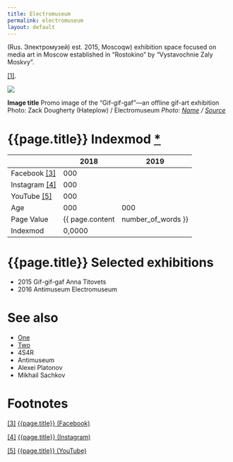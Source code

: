 ```yaml
---
title: Electromuseum
permalink: electromuseum
layout: default
---
```


(Rus. Электромузей) est. 2015, Moscoqw) exhibition space focused on media art in Moscow established in “Rostokino” by “Vystavochnie Zaly Moskvy”.

<span id="a1">[\[1\]](#f1)</span>.

![](/encyclopedia/images/image-name.jpg)

**Image title**
Promo image of the “Gif-gif-gaf”—an offline gif-art exhibition
Photo: Zack Dougherty (Hateplow) / Electromuseum
*Photo: [Name](index) / [Source](index)*

# {{page.title}} Indexmod [*](indexmod)

||2018|2019|
|-|-|-|
|Facebook <span id="a3">[\[3\]](#f3)</span>|000||
|Instagram <span id="a4">[\[4\]](#f4)</span>|000||
|YouTube <span id="a5">[\[5\]](#f5)</span>|000||
|Age|000|000|
|Page Value|{{ page.content | number_of_words }}||
|Indexmod|0,0000||
# {{page.title}} Selected exhibitions

 + 2015  Gif-gif-gaf  Anna Titovets
 + 2016  Antimuseum  Electromuseum

# See also

+ [One](index)
+ [Two](index)
+ 4S4R
+ Antimuseum
+ Alexei Platonov
+ Mikhail Sachkov

# Footnotes

[[3]](#a3) <span id="f3"></span> [{{page.title}} (Facebook)](index)

[[4]](#a4) <span id="f4"></span> [{{page.title}} (Instagram)](index)

[[5]](#a5) <span id="f5"></span> [{{page.title}} (YouTube)](index)

